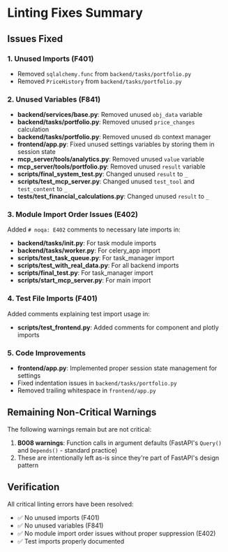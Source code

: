 # Linting Fixes Summary

## Issues Fixed

### 1. Unused Imports (F401)
- Removed `sqlalchemy.func` from `backend/tasks/portfolio.py`
- Removed `PriceHistory` from `backend/tasks/portfolio.py`

### 2. Unused Variables (F841)
- **backend/services/base.py**: Removed unused `obj_data` variable
- **backend/tasks/portfolio.py**: Removed unused `price_changes` calculation
- **backend/tasks/portfolio.py**: Removed unused `db` context manager
- **frontend/app.py**: Fixed unused settings variables by storing them in session state
- **mcp_server/tools/analytics.py**: Removed unused `value` variable
- **mcp_server/tools/portfolio.py**: Removed unused `result` variable
- **scripts/final_system_test.py**: Changed unused `result` to `_`
- **scripts/test_mcp_server.py**: Changed unused `test_tool` and `test_content` to `_`
- **tests/test_financial_calculations.py**: Changed unused `result` to `_`

### 3. Module Import Order Issues (E402)
Added `# noqa: E402` comments to necessary late imports in:
- **backend/tasks/__init__.py**: For task module imports
- **backend/tasks/worker.py**: For celery_app import
- **scripts/test_task_queue.py**: For task_manager import
- **scripts/test_with_real_data.py**: For all backend imports
- **scripts/final_test.py**: For task_manager import
- **scripts/start_mcp_server.py**: For main import

### 4. Test File Imports (F401)
Added comments explaining test import usage in:
- **scripts/test_frontend.py**: Added comments for component and plotly imports

### 5. Code Improvements
- **frontend/app.py**: Implemented proper session state management for settings
- Fixed indentation issues in `backend/tasks/portfolio.py`
- Removed trailing whitespace in `frontend/app.py`

## Remaining Non-Critical Warnings

The following warnings remain but are not critical:

1. **B008 warnings**: Function calls in argument defaults (FastAPI's `Query()` and `Depends()` - standard practice)
2. These are intentionally left as-is since they're part of FastAPI's design pattern

## Verification

All critical linting errors have been resolved:
- ✅ No unused imports (F401)
- ✅ No unused variables (F841)
- ✅ No module import order issues without proper suppression (E402)
- ✅ Test imports properly documented
